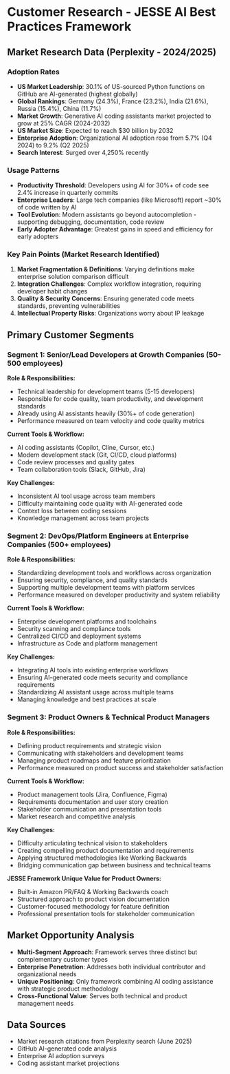 # Customer Research - JESSE AI Best Practices Framework

## Market Research Data (Perplexity - 2024/2025)

### Adoption Rates
- **US Market Leadership**: 30.1% of US-sourced Python functions on GitHub are AI-generated (highest globally)
- **Global Rankings**: Germany (24.3%), France (23.2%), India (21.6%), Russia (15.4%), China (11.7%)
- **Market Growth**: Generative AI coding assistants market projected to grow at 25% CAGR (2024-2032)
- **US Market Size**: Expected to reach $30 billion by 2032
- **Enterprise Adoption**: Organizational AI adoption rose from 5.7% (Q4 2024) to 9.2% (Q2 2025)
- **Search Interest**: Surged over 4,250% recently

### Usage Patterns
- **Productivity Threshold**: Developers using AI for 30%+ of code see 2.4% increase in quarterly commits
- **Enterprise Leaders**: Large tech companies (like Microsoft) report ~30% of code written by AI
- **Tool Evolution**: Modern assistants go beyond autocompletion - supporting debugging, documentation, code review
- **Early Adopter Advantage**: Greatest gains in speed and efficiency for early adopters

### Key Pain Points (Market Research Identified)
1. **Market Fragmentation & Definitions**: Varying definitions make enterprise solution comparison difficult
2. **Integration Challenges**: Complex workflow integration, requiring developer habit changes
3. **Quality & Security Concerns**: Ensuring generated code meets standards, preventing vulnerabilities
4. **Intellectual Property Risks**: Organizations worry about IP leakage

## Primary Customer Segments

### Segment 1: Senior/Lead Developers at Growth Companies (50-500 employees)
**Role & Responsibilities:**
- Technical leadership for development teams (5-15 developers)
- Responsible for code quality, team productivity, and development standards
- Already using AI assistants heavily (30%+ of code generation)
- Performance measured on team velocity and code quality metrics

**Current Tools & Workflow:**
- AI coding assistants (Copilot, Cline, Cursor, etc.)
- Modern development stack (Git, CI/CD, cloud platforms)
- Code review processes and quality gates
- Team collaboration tools (Slack, GitHub, Jira)

**Key Challenges:**
- Inconsistent AI tool usage across team members
- Difficulty maintaining code quality with AI-generated code
- Context loss between coding sessions
- Knowledge management across team projects

### Segment 2: DevOps/Platform Engineers at Enterprise Companies (500+ employees)
**Role & Responsibilities:**
- Standardizing development tools and workflows across organization
- Ensuring security, compliance, and quality standards
- Supporting multiple development teams with platform services
- Performance measured on developer productivity and system reliability

**Current Tools & Workflow:**
- Enterprise development platforms and toolchains
- Security scanning and compliance tools
- Centralized CI/CD and deployment systems
- Infrastructure as Code and platform management

**Key Challenges:**
- Integrating AI tools into existing enterprise workflows
- Ensuring AI-generated code meets security and compliance requirements
- Standardizing AI assistant usage across multiple teams
- Managing knowledge and best practices at scale

### Segment 3: Product Owners & Technical Product Managers
**Role & Responsibilities:**
- Defining product requirements and strategic vision
- Communicating with stakeholders and development teams
- Managing product roadmaps and feature prioritization
- Performance measured on product success and stakeholder satisfaction

**Current Tools & Workflow:**
- Product management tools (Jira, Confluence, Figma)
- Requirements documentation and user story creation
- Stakeholder communication and presentation tools
- Market research and competitive analysis

**Key Challenges:**
- Difficulty articulating technical vision to stakeholders
- Creating compelling product documentation and requirements
- Applying structured methodologies like Working Backwards
- Bridging communication gap between business and technical teams

**JESSE Framework Unique Value for Product Owners:**
- Built-in Amazon PR/FAQ & Working Backwards coach
- Structured approach to product vision documentation
- Customer-focused methodology for feature definition
- Professional presentation tools for stakeholder communication

## Market Opportunity Analysis
- **Multi-Segment Approach**: Framework serves three distinct but complementary customer types
- **Enterprise Penetration**: Addresses both individual contributor and organizational needs
- **Unique Positioning**: Only framework combining AI coding assistance with strategic product methodology
- **Cross-Functional Value**: Serves both technical and product management needs

## Data Sources
- Market research citations from Perplexity search (June 2025)
- GitHub AI-generated code analysis
- Enterprise AI adoption surveys
- Coding assistant market projections
